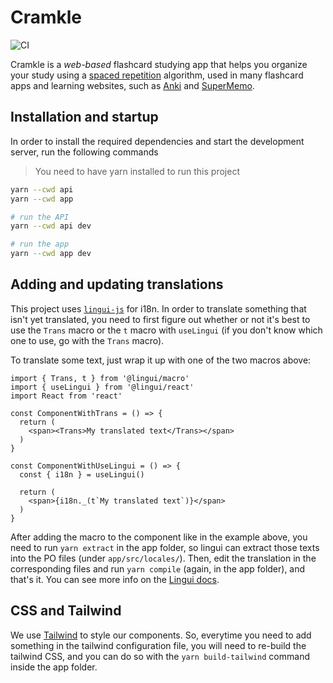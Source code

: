 # Cramkle

![CI](https://github.com/cramkle/cramkle/workflows/CI/badge.svg?branch=master)

Cramkle is a *web-based* flashcard studying app that helps you
organize your study using a [spaced repetition](https://en.wikipedia.org/wiki/Spaced_repetition)
algorithm, used in many flashcard apps and learning websites, such as
[Anki](https://apps.ankiweb.net/) and [SuperMemo](https://www.supermemo.com/).

## Installation and startup

In order to install the required dependencies and
start the development server, run the following commands

> You need to have yarn installed to run this project

```sh
yarn --cwd api
yarn --cwd app

# run the API
yarn --cwd api dev

# run the app
yarn --cwd app dev
```

## Adding and updating translations

This project uses [`lingui-js`](https://github.com/lingui/js-lingui) for i18n. In order
to translate something that isn't yet translated, you need to first figure out whether or not
it's best to use the `Trans` macro or the `t` macro with `useLingui` (if you don't know which
one to use, go with the `Trans` macro).

To translate some text, just wrap it up with one of the two macros above:

```tsx
import { Trans, t } from '@lingui/macro'
import { useLingui } from '@lingui/react'
import React from 'react'

const ComponentWithTrans = () => {
  return (
    <span><Trans>My translated text</Trans></span>
  )
}

const ComponentWithUseLingui = () => {
  const { i18n } = useLingui()

  return (
    <span>{i18n._(t`My translated text`)}</span>
  )
}
```

After adding the macro to the component like in the example above, you need to run `yarn extract`
in the app folder, so lingui can extract those texts into the PO files (under `app/src/locales/`).
Then, edit the translation in the corresponding files and run `yarn compile` (again, in the app folder),
and that's it. You can see more info on the [Lingui docs](https://lingui.js.org/).

## CSS and Tailwind

We use [Tailwind](https://tailwindcss.com) to style our components. So, everytime you need to add
something in the tailwind configuration file, you will need to re-build the tailwind CSS, and you
can do so with the `yarn build-tailwind` command inside the app folder.
